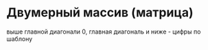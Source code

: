 # Двумерный массив (матрица)

выше главной диагонали 0, главная диагональ и ниже - цифры по шаблону
